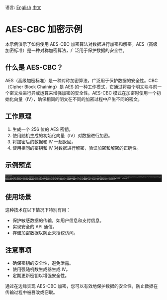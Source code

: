 <div align="left">
  语言:
  <a title="英文" href="README.md">English</a>
  <a title="中文" href="README.zh-CN.md">中文</a>
</div>

# AES-CBC 加密示例

本示例演示了如何使用 AES-CBC 加密算法对数据进行加密和解密。AES（高级加密标准）是一种对称加密算法，广泛用于保护数据的安全性。

## 什么是 AES-CBC？

AES（高级加密标准）是一种对称加密算法，广泛用于保护数据的安全性。CBC（Cipher Block Chaining）是 AES 的一种工作模式，它通过将每个明文块与前一个密文块进行异或运算来增强加密的安全性。AES-CBC 模式在加密时使用一个初始化向量（IV），确保相同的明文在不同的加密过程中产生不同的密文。

## 工作原理

1. 生成一个 256 位的 AES 密钥。
2. 使用随机生成的初始化向量（IV）对数据进行加密。
3. 将加密后的数据和 IV 一起返回。
4. 使用相同的密钥和 IV 对数据进行解密，验证加密和解密的正确性。

## 示例预览

![AES-CBC 示例预览](../../assets/images/aes-cbc-preview.avif)

## 使用场景

这种技术在以下情况下特别有用：

- 保护敏感数据的传输，如用户信息和支付信息。
- 实现安全的 API 通信。
- 存储加密数据以防止未授权访问。

## 注意事项

- 确保密钥的安全性，避免泄露。
- 使用强随机数生成器生成 IV。
- 定期更新密钥以增强安全性。

通过在边缘实现 AES-CBC 加密，您可以有效地保护数据的安全性，防止数据在传输过程中被篡改或窃取。